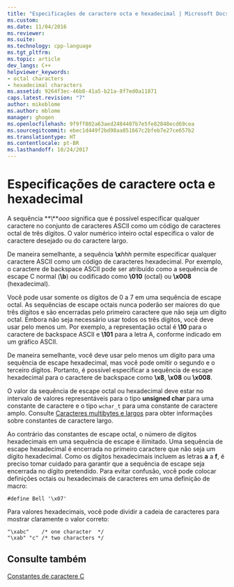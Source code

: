 ```yaml
---
title: "Especificações de caractere octa e hexadecimal | Microsoft Docs"
ms.custom: 
ms.date: 11/04/2016
ms.reviewer: 
ms.suite: 
ms.technology: cpp-language
ms.tgt_pltfrm: 
ms.topic: article
dev_langs: C++
helpviewer_keywords:
- octal characters
- hexadecimal characters
ms.assetid: 9264f3ec-46b8-41a5-b21a-8f7ed0a11871
caps.latest.revision: "7"
author: mikeblome
ms.author: mblome
manager: ghogen
ms.openlocfilehash: 9f9ff802a63aed2484407b7e5fe82848ecd69cea
ms.sourcegitcommit: ebec1d449f2bd98aa851667c2bfeb7e27ce657b2
ms.translationtype: HT
ms.contentlocale: pt-BR
ms.lasthandoff: 10/24/2017
---
```

# <a name="octal-and-hexadecimal-character-specifications"></a>Especificações de caractere octa e hexadecimal
A sequência **\\***ooo* significa que é possível especificar qualquer caractere no conjunto de caracteres ASCII como um código de caracteres octal de três dígitos. O valor numérico inteiro octal especifica o valor de caractere desejado ou do caractere largo.  
  
 De maneira semelhante, a sequência **\x***hhh* permite especificar qualquer caractere ASCII como um código de caracteres hexadecimal. Por exemplo, o caractere de backspace ASCII pode ser atribuído como a sequência de escape C normal (**\b**) ou codificado como **\010** (octal) ou **\x008** (hexadecimal).  
  
 Você pode usar somente os dígitos de 0 a 7 em uma sequência de escape octal. As sequências de escape octais nunca poderão ser maiores do que três dígitos e são encerradas pelo primeiro caractere que não seja um dígito octal. Embora não seja necessário usar todos os três dígitos, você deve usar pelo menos um. Por exemplo, a representação octal é **\10** para o caractere de backspace ASCII e **\101** para a letra A, conforme indicado em um gráfico ASCII.  
  
 De maneira semelhante, você deve usar pelo menos um dígito para uma sequência de escape hexadecimal, mas você pode omitir o segundo e o terceiro dígitos. Portanto, é possível especificar a sequência de escape hexadecimal para o caractere de backspace como **\x8**, **\x08** ou **\x008**.  
  
 O valor da sequência de escape octal ou hexadecimal deve estar no intervalo de valores representáveis para o tipo **unsigned char** para uma constante de caractere e o tipo `wchar_t` para uma constante de caractere amplo. Consulte [Caracteres multibytes e largos](../c-language/multibyte-and-wide-characters.md) para obter informações sobre constantes de caractere largo.  
  
 Ao contrário das constantes de escape octal, o número de dígitos hexadecimais em uma sequência de escape é ilimitado. Uma sequência de escape hexadecimal é encerrada no primeiro caractere que não seja um dígito hexadecimal. Como os dígitos hexadecimais incluem as letras **a** a **f**, é preciso tomar cuidado para garantir que a sequência de escape seja encerrada no dígito pretendido. Para evitar confusão, você pode colocar definições octais ou hexadecimais de caracteres em uma definição de macro:  
  
```  
#define Bell '\x07'  
```  
  
 Para valores hexadecimais, você pode dividir a cadeia de caracteres para mostrar claramente o valor correto:  
  
```  
"\xabc"    /* one character  */  
"\xab" "c" /* two characters */  
```  
  
## <a name="see-also"></a>Consulte também  
 [Constantes de caractere C](../c-language/c-character-constants.md)